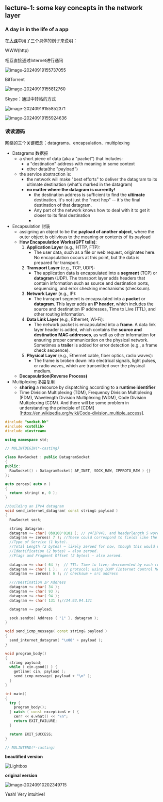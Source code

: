 ## lecture-1: some key concepts in the network layer



### A day in in the life of a app

在[大课](https://www.youtube.com/watch?v=r2WZNaFyrbQ&list=PL6RdenZrxrw9inR-IJv-erlOKRHjymxMN)中用了三个具体的例子来说明：

WWW(http)

相互直接通过Internet进行通讯

![image-20240919155737055](https://cdn.jsdelivr.net/gh/NGSJCBF/img@main/img/202409191557195.png)

BitTorrent



![image-20240919155812760](https://cdn.jsdelivr.net/gh/NGSJCBF/img@main/img/202409191600552.png)

Skype：通过中转站的方式

![image-20240919155852371](https://cdn.jsdelivr.net/gh/NGSJCBF/img@main/img/202409191600406.png)

![image-20240919155924636](https://cdn.jsdelivr.net/gh/NGSJCBF/img@main/img/202409191600314.png)







### 读读源码

网络的三个关键概念：datagrams、encapsulation、multiplexing

- Datagrams 数据报
  - a short piece of data (aka a "packet") that includes:
    - a "destination" address with meaning in some context
    - other data(the "payload")
  - the service abstraction is:
    - the network will make "best efforts" to deliver the datagram to its ultimate destination (what's marked in the datagram)
    - **no matter where the datagram is currently!**
      - the destination address is sufficient to find the **ultimate** destination. It's not just the "next hop" -- it's the final destination of that datagram.
      - Any part of the network knows how to deal with it to get it closer to its final destination
      - 
- Encapsulation 封装
  - assigning an object to be the **payload of another object,** where the outer object is oblivious to the meaning or contents of its payload
  - **How Encapsulation Works(GPT tells)**:
    1. **Application Layer** (e.g., HTTP, FTP):
       - The user data, such as a file or web request, originates here. No encapsulation occurs at this point, but the data is prepared for transport.
    2. **Transport Layer** (e.g., TCP, UDP):
       - The application data is encapsulated into a **segment** (TCP) or **datagram** (UDP). The transport layer adds headers that contain information such as source and destination ports, sequencing, and error checking mechanisms (checksum).
    3. **Network Layer** (e.g., IP):
       - The transport segment is encapsulated into a **packet** or **datagram**. This layer adds an **IP header**, which includes the source and destination IP addresses, Time to Live (TTL), and other routing information.
    4. **Data Link Layer** (e.g., Ethernet, Wi-Fi):
       - The network packet is encapsulated into a **frame**. A data link layer header is added, which contains the **source and destination MAC addresses**, as well as other information for ensuring proper communication on the physical network. Sometimes a **trailer** is added for error detection (e.g., a frame check sequence).
    5. **Physical Layer** (e.g., Ethernet cable, fiber optics, radio waves):
       - The frame is broken down into electrical signals, light pulses, or radio waves, which are transmitted over the physical medium.
  - **Decapsulation(Reverse Process)**
- Multiplexing 多路复用
  - **sharing** a resource by dispatching according to a **runtime identifier**
  - Time Division Multiplexing (TDM), Frequency Division Multiplexing (FDM), Wavelength Division Multiplexing (WDM), Code Division Multiplexing (CDM). And there will be some problem in understanding the principle of [CDM][https://en.wikipedia.org/wiki/Code-division_multiple_access]. 

```c++
#include "socket.hh"
#include <cstdlib>
#include <iostream>

using namespace std;

// NOLINTBEGIN(*-casting)

class RawSocket : public DatagramSocket
{
public:
  RawSocket() : DatagramSocket( AF_INET, SOCK_RAW, IPPROTO_RAW ) {}
};

auto zeroes( auto n )
{
  return string( n, 0 );
}

//building an IPv4 datagram
void send_internet_datagram( const string& payload )
{
  RawSocket sock;

  string datagram;
  datagram += char( 0b0100'0101 ); // v4(IPV4), and headerlength 5 words
  datagram += zeroes( 7 ); //These could correspond to fields like the Type of Service, Total Length, and Identification.
  //Type of Service (1 byte).
  //Total Length (2 bytes) – likely zeroed for now, though this would normally hold the size of the datagram.
  //Identification (2 bytes) – also zeroed.
  //Flags and Fragment Offset (2 bytes) – also zeroed.
    
  datagram += char( 64 );  // TTL: Time to live; decremented by each router the packet passes through
  datagram += char( 1 );   // protocol: using ICMP (Internet Control Message Protocol).
  datagram += zeroes( 6 ); // checksum + src address 

  ////Destination IP Address
  datagram += char( 34 );  
  datagram += char( 93 );
  datagram += char( 94 );
  datagram += char( 131 );//34.93.94.131

  datagram += payload;

  sock.sendto( Address { "1" }, datagram );
}

void send_icmp_message( const string& payload )
{
  send_internet_datagram( "\x08" + payload );
}

void program_body()
{
  string payload;
  while ( cin.good() ) {
	getline( cin, payload );
	send_icmp_message( payload + "\n" );
  }
}

int main()
{
  try {
	program_body();
  } catch ( const exception& e ) {
	cerr << e.what() << "\n";
	return EXIT_FAILURE;
  }

  return EXIT_SUCCESS;
}

// NOLINTEND(*-casting)

```

**beautified version**

![Lightbox](https://cdn.jsdelivr.net/gh/NGSJCBF/img@main/img/202410091040067.jpeg)

**original version**

![image-20240910202349715](https://cdn.jsdelivr.net/gh/NGSJCBF/img@main/img/202409102023829.png)

Yeah! Very intuitive! 
